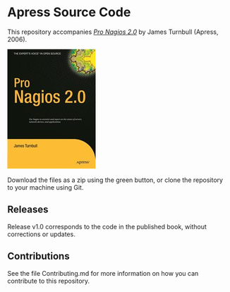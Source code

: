 # Apress Source Code

This repository accompanies [*Pro Nagios 2.0*](http://www.apress.com/9781590596098) by James Turnbull (Apress, 2006).

![Cover image](9781590596098.jpg)

Download the files as a zip using the green button, or clone the repository to your machine using Git.

## Releases

Release v1.0 corresponds to the code in the published book, without corrections or updates.

## Contributions

See the file Contributing.md for more information on how you can contribute to this repository.
